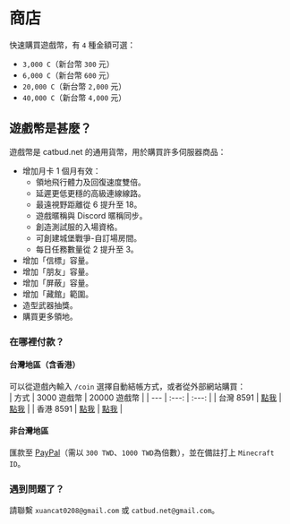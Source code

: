 # 商店
快速購買遊戲幣，有 `4` 種金額可選：
- `3,000 C`（新台幣 `300` 元）
- `6,000 C`（新台幣 `600` 元）
- `20,000 C`（新台幣 `2,000` 元）
- `40,000 C`（新台幣 `4,000` 元）

## 遊戲幣是甚麼？
遊戲幣是 catbud.net 的通用貨幣，用於購買許多伺服器商品：
- 增加月卡 1 個月有效：
    - 領地飛行體力及回復速度雙倍。
    - 延遲更低更穩的高級連線線路。
    - 最遠視野距離從 6 提升至 18。
    - 遊戲暱稱與 Discord 暱稱同步。
    - 創造測試服的入場資格。
    - 可創建城堡戰爭-自訂場房間。
    - 每日任務數量從 2 提升至 3。
- 增加「信標」容量。
- 增加「朋友」容量。
- 增加「屏蔽」容量。
- 增加「藏館」範圍。
- 造型武器抽獎。
- 購買更多領地。

### 在哪裡付款？
#### 台灣地區（含香港）
可以從遊戲內輸入 `/coin` 選擇自動結帳方式，或者從外部網站購買：  
| 方式 | 3000 遊戲幣 | 20000 遊戲幣 |
| --- | :---: | :---: |
| 台灣 8591 | [點我](https://www.8591.com.tw/v3/mall/detail/2408324634) | [點我](https://www.8591.com.tw/v3/mall/detail/2408324638) |
| 香港 8591 | [點我](https://www.8591.com.hk/mall/detail/46025368) | [點我](https://www.8591.com.hk/mall/detail/46025367) |

#### 非台灣地區
匯款至 [PayPal](https://paypal.me/xuancat0208?country.x=TW&locale.x=zh_TW)（需以 `300 TWD`、`1000 TWD`為倍數），並在備註打上 `Minecraft ID`。


### 遇到問題了？
請聯繫 `xuancat0208@gmail.com` 或 `catbud.net@gmail.com`。
